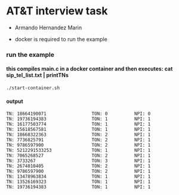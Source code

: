 # AT&T interview task
- Armando Hernandez Marin

- docker is required to run the example

### run the example
#### this compiles main.c in a docker container and then executes:  cat sip_tel_list.txt | printTNs 

```
./start-container.sh
```

#### output

```
TN: 18664190071                 TON: 0          NPI: 0
TN: 19736194383                 TON: 1          NPI: 1
TN: 16177503774                 TON: 1          NPI: 1
TN: 15618567581                 TON: 1          NPI: 1
TN: 18668322363                 TON: 2          NPI: 1
TN: 7736825791                  TON: 2          NPI: 1
TN: 9786597900                  TON: 2          NPI: 1
TN: 5212291533253               TON: 1          NPI: 1
TN: 7065268527                  TON: 2          NPI: 1
TN: 3733267                     TON: 3          NPI: 1
TN: 2674010405                  TON: 2          NPI: 1
TN: 9786597900                  TON: 2          NPI: 1
TN: 13478963834                 TON: 1          NPI: 1
TN: 13526169323                 TON: 1          NPI: 1
TN: 19736194383                 TON: 1          NPI: 1
```